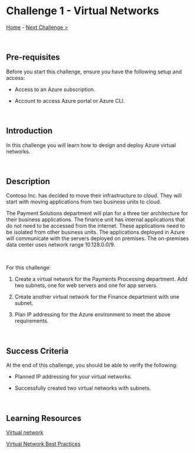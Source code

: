 

# Challenge 1 - Virtual Networks

[Home](../README.md) - [Next Challenge >](./Challenge-2.md)

<br />

## Pre-requisites

Before you start this challenge, ensure you have the following setup and access:

- Access to an Azure subscription.

- Account to access Azure portal or Azure CLI.

<br />

## Introduction

In this challenge you will learn how to design and deploy Azure virtual networks.

<br />

## Description

Contoso Inc. has decided to move their infrastructure to cloud. They will start with moving applications from two business units to cloud.

The Payment Solutions department will plan for a three tier architecture for their business applications. The finance unit has internal applications that do not need to be accessed from the internet. These applications need to be isolated from other business units. The applications deployed in Azure will communicate with the servers deployed on premises. The on-premises data center uses network range 10.128.0.0/9.

<br />

For this challenge:

1. Create a virtual network for the Payments Processing department. Add two subnets, one for web servers and one for app servers.

2. Create another virtual network for the Finance department with one subnet.

3. Plan IP addressing for the Azure environment to meet the above requirements.

<br />

## Success Criteria

At the end of this challenge, you should be able to verify the following:

- Planned IP addressing for your virtual networks.

- Successfully created two virtual networks with subnets.

<br />

## Learning Resources

[Virtual network](https://docs.microsoft.com/en-us/azure/virtual-network/virtual-networks-overview)

[Virtual Network Best Practices](https://docs.microsoft.com/en-us/azure/virtual-network/concepts-and-best-practices)
